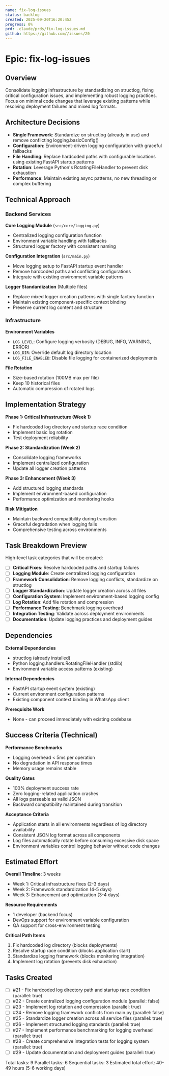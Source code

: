```yaml
---
name: fix-log-issues
status: backlog
created: 2025-09-20T16:20:45Z
progress: 0%
prd: .claude/prds/fix-log-issues.md
github: https://github.com//issues/20
---
```


# Epic: fix-log-issues

## Overview

Consolidate logging infrastructure by standardizing on structlog, fixing critical configuration issues, and implementing robust logging practices. Focus on minimal code changes that leverage existing patterns while resolving deployment failures and mixed log formats.

## Architecture Decisions

- **Single Framework**: Standardize on structlog (already in use) and remove conflicting logging.basicConfig()
- **Configuration**: Environment-driven logging configuration with graceful fallbacks
- **File Handling**: Replace hardcoded paths with configurable locations using existing FastAPI startup patterns
- **Rotation**: Leverage Python's RotatingFileHandler to prevent disk exhaustion
- **Performance**: Maintain existing async patterns, no new threading or complex buffering

## Technical Approach

### Backend Services

**Core Logging Module** (`src/core/logging.py`)
- Centralized logging configuration function
- Environment variable handling with fallbacks
- Structured logger factory with consistent naming

**Configuration Integration** (`src/main.py`)
- Move logging setup to FastAPI startup event handler
- Remove hardcoded paths and conflicting configurations
- Integrate with existing environment variable patterns

**Logger Standardization** (Multiple files)
- Replace mixed logger creation patterns with single factory function
- Maintain existing component-specific context binding
- Preserve current log content and structure

### Infrastructure

**Environment Variables**
- `LOG_LEVEL`: Configure logging verbosity (DEBUG, INFO, WARNING, ERROR)
- `LOG_DIR`: Override default log directory location
- `LOG_FILE_ENABLED`: Disable file logging for containerized deployments

**File Rotation**
- Size-based rotation (100MB max per file)
- Keep 10 historical files
- Automatic compression of rotated logs

## Implementation Strategy

**Phase 1: Critical Infrastructure (Week 1)**
- Fix hardcoded log directory and startup race condition
- Implement basic log rotation
- Test deployment reliability

**Phase 2: Standardization (Week 2)**
- Consolidate logging frameworks
- Implement centralized configuration
- Update all logger creation patterns

**Phase 3: Enhancement (Week 3)**
- Add structured logging standards
- Implement environment-based configuration
- Performance optimization and monitoring hooks

**Risk Mitigation**
- Maintain backward compatibility during transition
- Graceful degradation when logging fails
- Comprehensive testing across environments

## Task Breakdown Preview

High-level task categories that will be created:
- [ ] **Critical Fixes**: Resolve hardcoded paths and startup failures
- [ ] **Logging Module**: Create centralized logging configuration
- [ ] **Framework Consolidation**: Remove logging conflicts, standardize on structlog
- [ ] **Logger Standardization**: Update logger creation across all files
- [ ] **Configuration System**: Implement environment-based logging config
- [ ] **Log Rotation**: Add file rotation and compression
- [ ] **Performance Testing**: Benchmark logging overhead
- [ ] **Integration Testing**: Validate across deployment environments
- [ ] **Documentation**: Update logging practices and deployment guides

## Dependencies

**External Dependencies**
- structlog (already installed)
- Python logging.handlers.RotatingFileHandler (stdlib)
- Environment variable access patterns (existing)

**Internal Dependencies**
- FastAPI startup event system (existing)
- Current environment configuration patterns
- Existing component context binding in WhatsApp client

**Prerequisite Work**
- None - can proceed immediately with existing codebase

## Success Criteria (Technical)

**Performance Benchmarks**
- Logging overhead < 5ms per operation
- No degradation in API response times
- Memory usage remains stable

**Quality Gates**
- 100% deployment success rate
- Zero logging-related application crashes
- All logs parseable as valid JSON
- Backward compatibility maintained during transition

**Acceptance Criteria**
- Application starts in all environments regardless of log directory availability
- Consistent JSON log format across all components
- Log files automatically rotate before consuming excessive disk space
- Environment variables control logging behavior without code changes

## Estimated Effort

**Overall Timeline**: 3 weeks
- Week 1: Critical infrastructure fixes (2-3 days)
- Week 2: Framework standardization (4-5 days)
- Week 3: Enhancement and optimization (3-4 days)

**Resource Requirements**
- 1 developer (backend focus)
- DevOps support for environment variable configuration
- QA support for cross-environment testing

**Critical Path Items**
1. Fix hardcoded log directory (blocks deployments)
2. Resolve startup race condition (blocks application start)
3. Standardize logging framework (blocks monitoring integration)
4. Implement log rotation (prevents disk exhaustion)

## Tasks Created
- [ ] #21 - Fix hardcoded log directory path and startup race condition (parallel: true)
- [ ] #22 - Create centralized logging configuration module (parallel: false)
- [ ] #23 - Implement log rotation and compression (parallel: true)
- [ ] #24 - Remove logging framework conflicts from main.py (parallel: false)
- [ ] #25 - Standardize logger creation across all service files (parallel: true)
- [ ] #26 - Implement structured logging standards (parallel: true)
- [ ] #27 - Implement performance benchmarking for logging overhead (parallel: true)
- [ ] #28 - Create comprehensive integration tests for logging system (parallel: true)
- [ ] #29 - Update documentation and deployment guides (parallel: true)

Total tasks: 9
Parallel tasks: 6
Sequential tasks: 3
Estimated total effort: 40-49 hours (5-6 working days)
